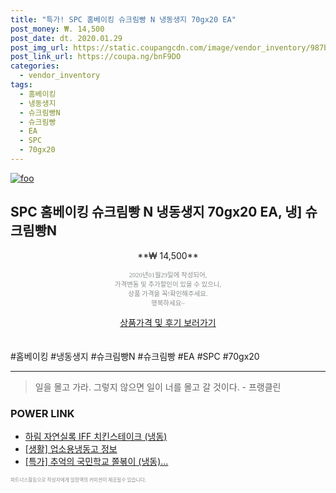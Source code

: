 ```yaml
--- 
title: "특가! SPC 홈베이킹 슈크림빵 N 냉동생지 70gx20 EA" 
post_money: ₩. 14,500 
post_date: dt. 2020.01.29 
post_img_url: https://static.coupangcdn.com/image/vendor_inventory/987b/34f48be183a4a0d229f6480cdbcb1701135ef39b88dcfd4b33d92ae86937.jpg 
post_link_url: https://coupa.ng/bnF9DO 
categories: 
  - vendor_inventory 
tags: 
  - 홈베이킹 
  - 냉동생지 
  - 슈크림빵N 
  - 슈크림빵 
  - EA 
  - SPC 
  - 70gx20 
--- 
```

[![foo](https://static.coupangcdn.com/image/vendor_inventory/987b/34f48be183a4a0d229f6480cdbcb1701135ef39b88dcfd4b33d92ae86937.jpg)](https://coupa.ng/bnF9DO) 

## SPC 홈베이킹 슈크림빵 N 냉동생지 70gx20 EA, 냉] 슈크림빵N 
<p style="text-align: center;">**₩ 14,500**</p> 
<p style="text-align: center;"><span style="color: #898c8f; font-family: Georgia,Times,serif; font-size: 0.75em;">2020년01월29일에 작성되어, <br>가격변동 및 추가할인이 있을 수 있으니,<br> 상품 가격을 꼭!확인해주세요.<br>행복하세요~</span> 
</p>	 
<div markdown="0" style="text-align: center;"><a href="https://coupa.ng/bnF9DO" class="btn btn--success">상품가격 및 후기 보러가기</a></div> 
<br><br> 
  #홈베이킹 #냉동생지 #슈크림빵N #슈크림빵 #EA #SPC #70gx20 
<hr> 

> 일을 몰고 가라. 그렇지 않으면 일이 너를 몰고 갈 것이다. - 프랭클린 


### POWER LINK

* <a href="https://blog.naver.com/sakai111/221785421805" target="_blank">하림 자연실록 IFF 치킨스테이크 (냉동)</a>
* <a href="https://blog.naver.com/fasyy4321/221763598175" target="_blank"> [생활] 업소용냉동고 정보 </a>
* <a href="https://blog.naver.com/an0733/221786903072" target="_blank">[특가] 추억의 국민학교 쫄볶이 (냉동)...</a>

<span style="color: #898c8f; font-family: Georgia,Times,serif; font-size: 0.55em;">파트너스활동으로 작성자에게 일정액의 커미션이 제공될수 있습니다.</span> 
